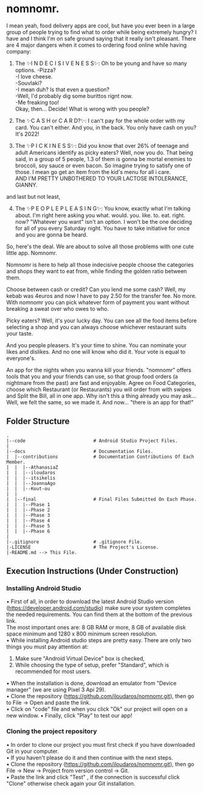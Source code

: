 # nomnomr.

I mean yeah, food delivery apps are cool, but have you ever been in a large group of people trying to find what to order while being extremely hungry?
I have and I think I'm on safe ground saying that it really isn't pleasant.
There are 4 major dangers when it comes to ordering food online while having company:

1. The ✨I N D E C I S I V E N E S S✨: Oh to be young and have so many options. 
-Pizza?  
-I love cheese.  
-Souvlaki?  
-I mean duh? Is that even a question?  
-Well, I'd probably dig some burittos rignt now.  
-Me freaking too!  
Okay, then... Decide! What is wrong with you people? 

2. The ✨C A S H or C A R D?✨: I can't pay for the whole order with my card. You can't either.
And you, in the back. You only have cash on you? It's 2022! 

3. The ✨P I C K I N E S S✨: Did you know that over 26% of teenage and adult Americans identify as picky eaters?
Well, now you do. That being said, in a group of 5 people, 1.3 of them is gonna be mortal enemies to broccoli, soy sauce or even bacon.
So imagine trying to satisfy one of those. I mean go get an item from the kid's menu for all i care.  
AND I'M PRETTY UNBOTHERED TO YOUR LACTOSE INTOLERANCE, GIANNY. 

and last but not least,

4. The ✨P E O P L E  P L E A S I N G✨: You know, exactly what I'm talking about.
I'm right here asking you what. would. you. like. to. eat. right. now? "Whatever you want" isn't an option.
I won't be the one deciding for all of you every Saturday night. You have to take initiative for once and you are gonna be heard. 
 
So, here's the deal. We are about to solve all those problems with one cute little app.
Nomnomr.

Nomnomr is here to help all those indecisive people choose the categories and shops they want to eat from, while finding the golden ratio between them.

Choose between cash or credit? Can you lend me some cash? Well, my kebab was 4euros and now I have to pay 2.50 for the transfer fee. 
No more. With nomnomr you can pick whatever form of payment you want without breaking a sweat over who owes to who.

Picky eaters? Well, it's your lucky day. You can see all the food items before selecting a shop and you can always choose whichever restaurant suits your taste.

And you people pleasers. It's your time to shine. You can nominate your likes and dislikes. And no one will know who did it. Your vote is equal to everyone's.

An app for the nights when you wanna kill your friends. "nomnomr" offers tools that you and your friends can use, so that group food orders (a nightmare from the past) are fast and enjoyable. Agree on Food Categories, choose which Restaurant (or Restaurants) you will order from with swipes and Split the Bill, all in one app. Why isn't this a thing already you may ask... Well, we felt the same, so we made it. And now... "there is an app for that!"

## Folder Structure
```
.
|--code                         # Android Studio Project Files.
|
|--docs                         # Documentation Files.
|  |--contributions             # Documentation Contributions Of Each Member.
|  |  |--AthanasiaZ
|  |  |--iloudaros
|  |  |--itsikelis
|  |  |--JoannaAgo
|  |  |--Kout-ou
|  |  
|  |--final                     # Final Files Submitted On Each Phase.
|  |  |--Phase 1
|  |  |--Phase 2
|  |  |--Phase 3
|  |  |--Phase 4
|  |  |--Phase 5
|  |  |--Phase 6
|
|-.gitignore                    # .gitignore File.
|-LICENSE                       # The Project's License.
|-README.md --> This File.

```

## Execution Instructions (Under Construction)

### Installing Android Studio
• First of all, in order to download the latest Android Studio version (https://developer.android.com/studio) make sure your system completes the needed requirements. You can find them at the bottom of the previous link.  
The most important ones are: 8 GB RAM or more, 8 GB of available disk space minimum and 1280 x 800
minimum screen resolution.  
• While installing Android studio steps are pretty easy. There are only two things you must pay attention at:
1. Make sure "Android Virtual Device" box is checked,
2. While choosing the type of setup, prefer "Standard", which is recommended for most users. 

• When the installation is done, download an emulator from "Device manager" (we are using Pixel 3 Api 29).  
• Clone the repository (https://github.com/iloudaros/nomnomr.git), then go to File -> Open and paste the link.    
• Click on "code" file and when you click "Ok" our project will open on a new window.
• Finally, click "Play" to test our app!

### Cloning the project repository
• In order to clone our project you must first check if you have downloaded Git in your computer.  
• If you haven't please do it and then continue with the next steps.  
• Clone the repository (https://github.com/iloudaros/nomnomr.git), then go File -> New -> Project from version control -> Git.  
• Paste the link and click "Test" , if the connection is successful click "Clone" otherwise check
again your Git installation.

